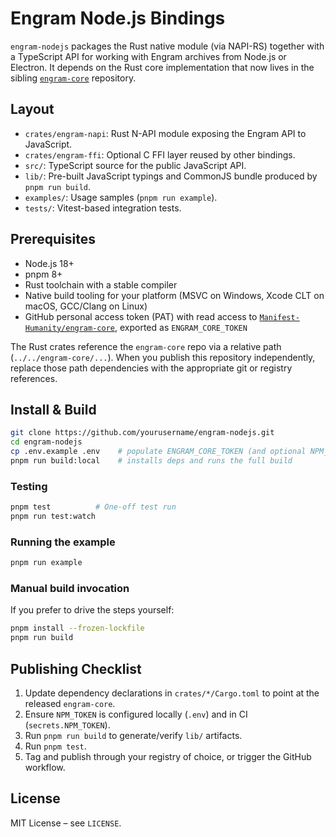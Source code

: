 # Engram Node.js Bindings

`engram-nodejs` packages the Rust native module (via NAPI-RS) together with a TypeScript API for working with Engram archives from Node.js or Electron. It depends on the Rust core implementation that now lives in the sibling [`engram-core`](../engram-core) repository.

## Layout
- `crates/engram-napi`: Rust N-API module exposing the Engram API to JavaScript.
- `crates/engram-ffi`: Optional C FFI layer reused by other bindings.
- `src/`: TypeScript source for the public JavaScript API.
- `lib/`: Pre-built JavaScript typings and CommonJS bundle produced by `pnpm run build`.
- `examples/`: Usage samples (`pnpm run example`).
- `tests/`: Vitest-based integration tests.

## Prerequisites
- Node.js 18+
- pnpm 8+
- Rust toolchain with a stable compiler
- Native build tooling for your platform (MSVC on Windows, Xcode CLT on macOS, GCC/Clang on Linux)
- GitHub personal access token (PAT) with read access to [`Manifest-Humanity/engram-core`](https://github.com/Manifest-Humanity/engram-core), exported as `ENGRAM_CORE_TOKEN`

The Rust crates reference the `engram-core` repo via a relative path (`../../engram-core/...`). When you publish this repository independently, replace those path dependencies with the appropriate git or registry references.

## Install & Build
```bash
git clone https://github.com/yourusername/engram-nodejs.git
cd engram-nodejs
cp .env.example .env    # populate ENGRAM_CORE_TOKEN (and optional NPM_TOKEN)
pnpm run build:local    # installs deps and runs the full build
```

### Testing
```bash
pnpm test          # One-off test run
pnpm run test:watch
```

### Running the example
```bash
pnpm run example
```

### Manual build invocation
If you prefer to drive the steps yourself:
```bash
pnpm install --frozen-lockfile
pnpm run build
```

## Publishing Checklist
1. Update dependency declarations in `crates/*/Cargo.toml` to point at the released `engram-core`.
2. Ensure `NPM_TOKEN` is configured locally (`.env`) and in CI (`secrets.NPM_TOKEN`).
3. Run `pnpm run build` to generate/verify `lib/` artifacts.
4. Run `pnpm test`.
5. Tag and publish through your registry of choice, or trigger the GitHub workflow.

## License
MIT License – see `LICENSE`.
